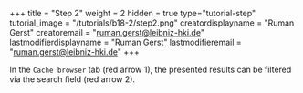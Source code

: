 +++
title = "Step 2"
weight = 2
hidden = true
type="tutorial-step"
tutorial_image = "/tutorials/b18-2/step2.png"
creatordisplayname = "Ruman Gerst"
creatoremail = "ruman.gerst@leibniz-hki.de"
lastmodifierdisplayname = "Ruman Gerst"
lastmodifieremail = "ruman.gerst@leibniz-hki.de"
+++

In the `Cache browser` tab (red arrow 1), the presented results can be filtered via the search field (red arrow 2).


